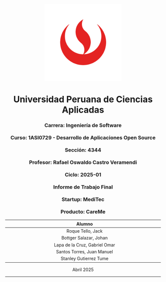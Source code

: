 <p align="center">
    <img src="assets/logo/upc.png" alt="upc-logo" width="250px" height="250px"/>
</p>

<h1 align="center">
Universidad Peruana de Ciencias Aplicadas
        </h1>

<h3 align="center">
Carrera: Ingeniería de Software
        <br> <br>
Curso: 1ASI0729 - Desarrollo de Aplicaciones Open Source
    <br> <br>
Sección: 4344
    <br> <br>
Profesor: Rafael Oswaldo Castro Veramendi
    <br> <br>
Ciclo: 2025-01
    <br> <br>
Informe de Trabajo Final
    <br> <br>
Startup: MediTec
        <br> <br>
Producto: CareMe
        </h3>

<div align="center">

| <div style="width:500px">Alumno</div> | <div style="width:150px">Código</div> |
|:-------------------------------------:|:-------------------------------------:|
|        Roque Tello, Jack         |              u20221c448               |
|         Bottger Salazar, Johan          |              u202210735               |
|        Lapa de la Cruz, Gabriel Omar     |              u202216831               |
|        Santos Torres, Juan Manuel        |              u20221a371               |
|        Stanley Gutierrez Tume        |              u202118152               |

</div>

<div align="center"> Abril 2025 </div>

<hr>
